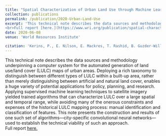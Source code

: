 ```yaml
---
title: "Spatial Characterization of Urban Land Use through Machine Learning"
collection: publications
permalink: /publication/2020-Urban-Land-Use
excerpt: 'This technical note describes the data sources and methodology underpinning a computer system for the automated generation of land use/land cover (LULC) maps of urban areas. Deploying a rich taxonomy to distinguish between different types of LULC within a built-up area, rather than merely distinguishing between artificial and natural land cover, enables a huge variety of potential applications for policy, planning, and research. Applying supervised machine learning techniques to satellite imagery yielded trained algorithms that can characterize LULC over a large spatial and temporal range, while avoiding many of the onerous constraints and expenses of the historical LULC mapping process: manual identification and classification of features. This note presents the construction and results of one such set of algorithms—city-specific convolutional neural networks—used to establish the technical viability of such an approach.
<br>Full report [here.](https://www.wri.org/publication/spatial-characterization-urban-land-use)'
date: 2020-06-08
venue: 'World Resources Institute'

citation: 'Kerins, P., E. Nilson, E. Mackres, T. Rashid, B. Guzder-Williams, and S. Brumby. 2020. “Spatial Characterization of Urban Land Use through Machine Learning.” Technical Note. Washington, DC: World Resources Institute.'
---
```

This technical note describes the data sources and methodology underpinning a computer system for the automated generation of land use/land cover (LULC) maps of urban areas. Deploying a rich taxonomy to distinguish between different types of LULC within a built-up area, rather than merely distinguishing between artificial and natural land cover, enables a huge variety of potential applications for policy, planning, and research. Applying supervised machine learning techniques to satellite imagery yielded trained algorithms that can characterize LULC over a large spatial and temporal range, while avoiding many of the onerous constraints and expenses of the historical LULC mapping process: manual identification and classification of features. This note presents the construction and results of one such set of algorithms—city-specific convolutional neural networks—used to establish the technical viability of such an approach.
<br>Full report [here.](https://www.wri.org/publication/spatial-characterization-urban-land-use)
